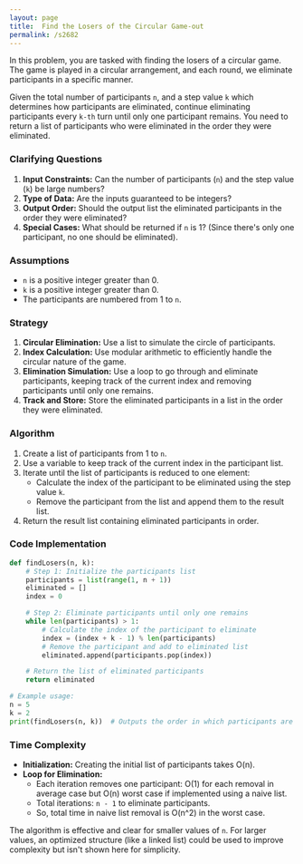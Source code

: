 ```yaml
---
layout: page
title:  Find the Losers of the Circular Game-out
permalink: /s2682
---
```


In this problem, you are tasked with finding the losers of a circular game. The game is played in a circular arrangement, and each round, we eliminate participants in a specific manner.

Given the total number of participants `n`, and a step value `k` which determines how participants are eliminated, continue eliminating participants every `k-th` turn until only one participant remains. You need to return a list of participants who were eliminated in the order they were eliminated.

### Clarifying Questions
1. **Input Constraints:** Can the number of participants (`n`) and the step value (`k`) be large numbers?
2. **Type of Data:** Are the inputs guaranteed to be integers?
3. **Output Order:** Should the output list the eliminated participants in the order they were eliminated?
4. **Special Cases:** What should be returned if `n` is 1? (Since there's only one participant, no one should be eliminated).

### Assumptions
- `n` is a positive integer greater than 0.
- `k` is a positive integer greater than 0.
- The participants are numbered from 1 to `n`.

### Strategy
1. **Circular Elimination:** Use a list to simulate the circle of participants.
2. **Index Calculation:** Use modular arithmetic to efficiently handle the circular nature of the game.
3. **Elimination Simulation:** Use a loop to go through and eliminate participants, keeping track of the current index and removing participants until only one remains.
4. **Track and Store:** Store the eliminated participants in a list in the order they were eliminated.

### Algorithm
1. Create a list of participants from 1 to `n`.
2. Use a variable to keep track of the current index in the participant list.
3. Iterate until the list of participants is reduced to one element:
   - Calculate the index of the participant to be eliminated using the step value `k`.
   - Remove the participant from the list and append them to the result list.
4. Return the result list containing eliminated participants in order.

### Code Implementation

```python
def findLosers(n, k):
    # Step 1: Initialize the participants list
    participants = list(range(1, n + 1))
    eliminated = []
    index = 0

    # Step 2: Eliminate participants until only one remains
    while len(participants) > 1:
        # Calculate the index of the participant to eliminate
        index = (index + k - 1) % len(participants)
        # Remove the participant and add to eliminated list
        eliminated.append(participants.pop(index))

    # Return the list of eliminated participants
    return eliminated

# Example usage:
n = 5
k = 2
print(findLosers(n, k))  # Outputs the order in which participants are eliminated
```

### Time Complexity

- **Initialization:** Creating the initial list of participants takes O(n).
- **Loop for Elimination:**
  - Each iteration removes one participant: O(1) for each removal in average case but O(n) worst case if implemented using a naive list.
  - Total iterations: `n - 1` to eliminate participants.
  - So, total time in naive list removal is O(n^2) in the worst case.

The algorithm is effective and clear for smaller values of `n`. For larger values, an optimized structure (like a linked list) could be used to improve complexity but isn't shown here for simplicity.